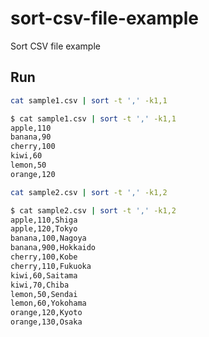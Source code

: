 # sort-csv-file-example
Sort CSV file example

## Run

```bash
cat sample1.csv | sort -t ',' -k1,1
```

```bash
$ cat sample1.csv | sort -t ',' -k1,1
apple,110
banana,90
cherry,100
kiwi,60
lemon,50
orange,120
```

```bash
cat sample2.csv | sort -t ',' -k1,2
```

```bash
$ cat sample2.csv | sort -t ',' -k1,2
apple,110,Shiga
apple,120,Tokyo
banana,100,Nagoya
banana,900,Hokkaido
cherry,100,Kobe
cherry,110,Fukuoka
kiwi,60,Saitama
kiwi,70,Chiba
lemon,50,Sendai
lemon,60,Yokohama
orange,120,Kyoto
orange,130,Osaka
```
